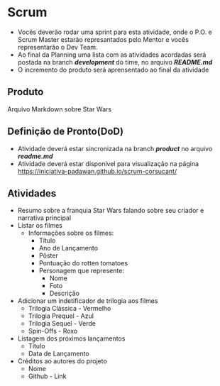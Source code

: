 # Scrum

- Vocês deverão rodar uma sprint para esta atividade, onde o P.O. e Scrum Master estarão represantados pelo Mentor e vocês representarão o Dev Team.
- Ao final da Planning uma lista com as atividades acordadas será postada na branch ***development*** do time, no arquivo ***README.md***
- O incremento do produto será aprensentado ao final da atividade 

## Produto

Arquivo Markdown sobre Star Wars

## Definição de Pronto(DoD)

- Atividade deverá estar sincronizada na branch ***product*** no arquivo ***readme.md***
- Atividade deverá estar disponível para visualização na página https://iniciativa-padawan.github.io/scrum-corsucant/

## Atividades
- Resumo sobre a franquia Star Wars falando sobre seu criador e narrativa principal 
- Listar os filmes
  - Informações sobre os filmes:
    - Título
    - Ano de Lançamento
    - Pôster
    - Pontuação do rotten tomatoes
    - Personagem que represente:
      - Nome
      - Foto
      - Descrição      
- Adicionar um indetificador de trilogia aos filmes
  - Trilogia Clássica - Vermelho
  - Trilogia Prequel - Azul
  - Trilogia Sequel - Verde
  - Spin-Offs - Roxo
- Listagem dos próximos lançamentos
  - Título
  - Data de Lançamento
- Créditos ao autores do projeto
  - Nome
  - Github - Link
